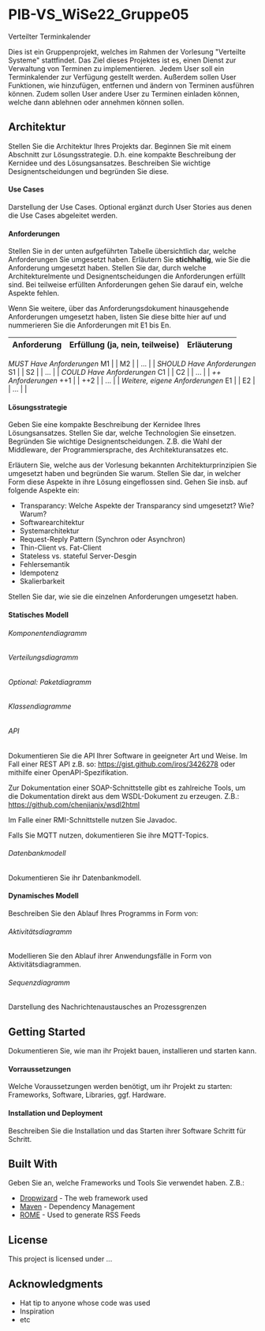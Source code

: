 # PIB-VS_WiSe22_Gruppe05

Verteilter Terminkalender

Dies ist ein Gruppenprojekt, welches im Rahmen der Vorlesung "Verteilte Systeme" stattfindet. Das Ziel dieses Projektes ist es, einen Dienst zur Verwaltung von Terminen zu implementieren.  
Jedem User soll ein Terminkalender zur Verfügung gestellt werden. 
Außerdem sollen User Funktionen, wie hinzufügen, entfernen und ändern von Terminen ausführen können.
 Zudem sollen User andere User zu Terminen einladen können, welche dann ablehnen oder annehmen können sollen.

## Architektur

Stellen Sie die Architektur Ihres Projekts dar. Beginnen Sie mit einem Abschnitt zur Lösungsstrategie. D.h. eine kompakte Beschreibung der Kernidee und des Lösungsansatzes. Beschreiben Sie wichtige Designentscheidungen und begründen Sie diese.

#### Use Cases

Darstellung der Use Cases. Optional ergänzt durch User Stories aus denen die Use Cases abgeleitet werden.

#### Anforderungen
Stellen Sie in der unten aufgeführten Tabelle übersichtlich dar, welche Anforderungen Sie umgesetzt haben. Erläutern Sie **stichhaltig**, wie Sie die Anforderung umgesetzt haben. Stellen Sie dar, durch welche Architekturelmente und Designentscheidungen die Anforderungen erfüllt sind. Bei teilweise erfüllten Anforderungen gehen Sie darauf ein, welche Aspekte fehlen.

Wenn Sie weitere, über das Anforderungsdokument hinausgehende Anforderungen umgesetzt haben, listen Sie diese bitte hier auf und nummerieren Sie die Anforderungen mit E1 bis En.

Anforderung | Erfüllung (ja, nein, teilweise) | Erläuterung
-------- | -------- | --------
*MUST Have Anforderungen*
M1   |    |
M2   |    |
...   |    |
*SHOULD Have Anforderungen*
S1   |    |
S2   |    |
...   |    |
*COULD Have Anforderungen*
C1   |    |
C2   |    |
...   |    |
*++ Anforderungen*
++1   |    |
++2   |    |
...   |    |
*Weitere, eigene Anforderungen*
E1   |    |
E2   |    |
...   |    |


#### Lösungsstrategie
Geben Sie eine kompakte Beschreibung der Kernidee Ihres Lösungsansatzes. Stellen Sie dar, welche Technologien Sie einsetzen. Begründen Sie wichtige Designentscheidungen. Z.B. die Wahl der Middleware, der Programmiersprache, des Architekturansatzes etc.

Erläutern Sie, welche aus der Vorlesung bekannten Architekturprinzipien Sie umgesetzt haben und begründen Sie warum. Stellen Sie dar, in welcher Form diese Aspekte in ihre Lösung eingeflossen sind. Gehen Sie insb. auf folgende Aspekte ein:
- Transparancy: Welche Aspekte der Transparancy sind umgesetzt? Wie? Warum?
- Softwarearchitektur
- Systemarchitektur
- Request-Reply Pattern (Synchron oder Asynchron)
- Thin-Client vs. Fat-Client
- Stateless vs. stateful Server-Desgin
- Fehlersemantik
- Idempotenz
- Skalierbarkeit

Stellen Sie dar, wie sie die einzelnen Anforderungen umgesetzt haben.

#### Statisches Modell

###### Komponentendiagramm

###### Verteilungsdiagramm

###### Optional: Paketdiagramm

###### Klassendiagramme

###### API
Dokumentieren Sie die API Ihrer Software in geeigneter Art und Weise. Im Fall einer REST API z.B. so: https://gist.github.com/iros/3426278 oder mithilfe einer OpenAPI-Spezifikation.

Zur Dokumentation einer SOAP-Schnittstelle gibt es zahlreiche Tools, um die Dokumentation direkt aus dem WSDL-Dokument zu erzeugen. Z.B.: https://github.com/chenjianjx/wsdl2html

Im Falle einer RMI-Schnittstelle nutzen Sie Javadoc.

Falls Sie MQTT nutzen, dokumentieren Sie ihre MQTT-Topics.

###### Datenbankmodell
Dokumentieren Sie ihr Datenbankmodell. 

#### Dynamisches Modell
Beschreiben Sie den Ablauf Ihres Programms in Form von:

###### Aktivitätsdiagramm
Modellieren Sie den Ablauf ihrer Anwendungsfälle in Form von Aktivitätsdiagrammen.

###### Sequenzdiagramm
Darstellung des Nachrichtenaustausches an Prozessgrenzen

## Getting Started
Dokumentieren Sie, wie man ihr Projekt bauen, installieren und starten kann.

#### Vorraussetzungen
Welche Voraussetzungen werden benötigt, um ihr Projekt zu starten: Frameworks, Software, Libraries, ggf. Hardware.

#### Installation und Deployment
Beschreiben Sie die Installation und das Starten ihrer Software Schritt für Schritt.

## Built With
Geben Sie an, welche Frameworks und Tools Sie verwendet haben. Z.B.:

* [Dropwizard](http://www.dropwizard.io/1.0.2/docs/) - The web framework used
* [Maven](https://maven.apache.org/) - Dependency Management
* [ROME](https://rometools.github.io/rome/) - Used to generate RSS Feeds


## License

This project is licensed under ...

## Acknowledgments

* Hat tip to anyone whose code was used
* Inspiration
* etc
